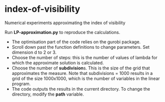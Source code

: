 # index-of-visibility
Numerical experiments approximating the index of visibility

Run **LP-approximation.py** to reproduce the calculations. 

- The optimisation part of the code relies on the gurobi package.
- Scroll down past the function definitions to change parameters.
Set dimension d to 2 or 3.
- Choose the number of steps: this is the number of values of lambda for which 
the approximate solution is calculated.
- Choose the number of **subdivision**s. This is the size of the grid that
approximates the measure. Note that subdivisions = 1000 results in a grid of 
the size 1000x1000, which is the number of variables in the linear program.
- The code outputs the results in the current directory. To change the directory,
modify the **path** variable.
